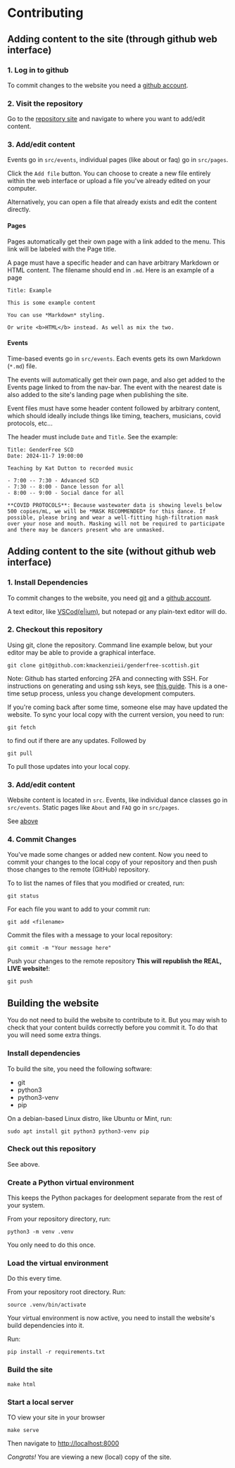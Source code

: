 # Contributing
## Adding content to the site (through github web interface)
### 1. Log in to github
To commit changes to the website you need a [github account](https://docs.github.com/en/get-started/start-your-journey/creating-an-account-on-github).

### 2. Visit the repository
Go to the [repository site](https://github.com/kmackenzieii/genderfree-scottish) and navigate to where you want to add/edit content. 


### 3. Add/edit content
Events go in `src/events`, individual pages (like about or faq) go in `src/pages`. 

Click the `Add file` button. You can choose to create a new file entirely within the web interface or upload a file you've already edited on your computer. 

Alternatively, you can open a file that already exists and edit the content directly. 

#### Pages
Pages automatically get their own page with a link added to the menu. This link will be labeled with the Page title. 

A page must have a specific header and can have arbitrary Markdown or HTML content. The filename should end in `.md`. Here is an example of a page

```
Title: Example

This is some example content

You can use *Markdown* styling.

Or write <b>HTML</b> instead. As well as mix the two.

```

#### Events
Time-based events go in `src/events`. Each events gets its own Markdown (`*.md`) file. 

The events will automatically get their own page, and also get added to the Events page linked to from the nav-bar. The event with the nearest date is also added to the site's landing page when publishing the site. 

Event files must have some header content followed by arbitrary content, which should ideally include things like timing, teachers, musicians, covid protocols, etc...

The header must include `Date` and `Title`. See the example:
```
Title: GenderFree SCD
Date: 2024-11-7 19:00:00

Teaching by Kat Dutton to recorded music

- 7:00 -- 7:30 - Advanced SCD
- 7:30 -- 8:00 - Dance lesson for all
- 8:00 -- 9:00 - Social dance for all

**COVID PROTOCOLS**: Because wastewater data is showing levels below 500 copies/mL, we will be *MASK RECOMMENDED* for this dance. If possible, please bring and wear a well-fitting high-filtration mask over your nose and mouth. Masking will not be required to participate and there may be dancers present who are unmasked.
```

## Adding content to the site (without github web interface)
### 1. Install Dependencies
To commit changes to the website, you need [git](https://git-scm.com/) and a [github account](https://docs.github.com/en/get-started/start-your-journey/creating-an-account-on-github).

A text editor, like [VSCod(e|ium)](https://vscodium.com/#install), but notepad or any plain-text editor will do. 

### 2. Checkout this repository
Using git, clone the repository. Command line example below, but your editor may be able to provide a graphical interface.
```
git clone git@github.com:kmackenzieii/genderfree-scottish.git
```

Note: Github has started enforcing 2FA and connecting with SSH. For instructions on generating and using ssh keys, see [this guide](https://docs.github.com/en/authentication/connecting-to-github-with-ssh/about-ssh). This is a one-time setup process, unless you change development computers.

If you're coming back after some time, someone else may have updated the website. To sync your local copy with the current version, you need to run:
```
git fetch
```
to find out if there are any updates. Followed by
```
git pull
```
To pull those updates into your local copy.

### 3. Add/edit content
Website content is located in `src`. Events, like individual dance classes go in `src/events`. Static pages like `About` and `FAQ` go in `src/pages`. 

See [above](#3-addedit-content)

### 4. Commit Changes
You've made some changes or added new content. Now you need to commit your changes to the local copy of your repository and then push those changes to the remote (GitHub) repository.

To to list the names of files that you modified or created, run:
```
git status
```

For each file you want to add to your commit run:
```
git add <filename>
```

Commit the files with a message to your local repository:
```
git commit -m "Your message here"
```

Push your changes to the remote repository **This will republish the REAL, LIVE website!**:
```
git push
```

## Building the website
You do not need to build the website to contribute to it. But you may wish to check that your content builds correctly before you commit it. To do that you will need some extra things. 

### Install dependencies
To build the site, you need the following software:
 - git
 - python3
 - python3-venv
 - pip

On a debian-based Linux distro, like Ubuntu or Mint, run:
```
sudo apt install git python3 python3-venv pip
```

### Check out this repository
See above.

### Create a Python virtual environment
This keeps the Python packages for deelopment separate from the rest of your system.

From your repository directory, run:
```
python3 -m venv .venv
```

You only need to do this once.

### Load the virtual environment
Do this every time. 

From your repository root directory. Run:
```
source .venv/bin/activate
```

Your virtual environment is now active, you need to install the website's build dependencies into it.

Run:
```
pip install -r requirements.txt
```

### Build the site
```
make html
```

### Start a local server
TO view your site in your browser

```
make serve
```

Then navigate to [http://localhost:8000](http://localhost:8000)

*Congrats!* You are viewing a new (local) copy of the site. 
